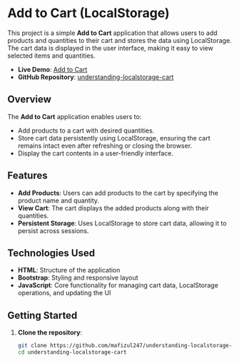 # Add to Cart (LocalStorage)

This project is a simple **Add to Cart** application that allows users to add products and quantities to their cart and stores the data using LocalStorage. The cart data is displayed in the user interface, making it easy to view selected items and quantities.

- **Live Demo**: [Add to Cart](https://mafizul247.github.io/understanding-localstorage-cart)
- **GitHub Repository**: [understanding-localstorage-cart](https://github.com/mafizul247/understanding-localstorage-cart)



## Overview

The **Add to Cart** application enables users to:
- Add products to a cart with desired quantities.
- Store cart data persistently using LocalStorage, ensuring the cart remains intact even after refreshing or closing the browser.
- Display the cart contents in a user-friendly interface.

## Features

- **Add Products**: Users can add products to the cart by specifying the product name and quantity.
- **View Cart**: The cart displays the added products along with their quantities.
- **Persistent Storage**: Uses LocalStorage to store cart data, allowing it to persist across sessions.


## Technologies Used

- **HTML**: Structure of the application
- **Bootstrap**: Styling and responsive layout
- **JavaScript**: Core functionality for managing cart data, LocalStorage operations, and updating the UI

## Getting Started

1. **Clone the repository**:
   ```bash
   git clone https://github.com/mafizul247/understanding-localstorage-cart.git
   cd understanding-localstorage-cart


